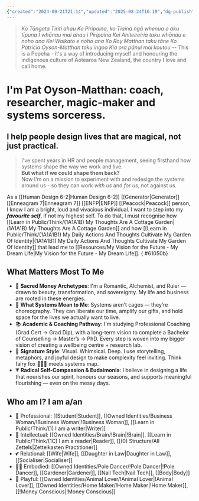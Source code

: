 ```yaml
---
{"created":"2024-09-21T21:14","updated":"2025-08-24T16:19","dg-publish":true,"noteIcon":"butterfly","title":"Who I Am","aliases":["Who Am I","Who I Am","My Identities"],"dg-path":"Pat Oyson-Matthan.md","permalink":"/pat-oyson-matthan/","dgPassFrontmatter":true}
---
```



>_Ko Tāngata Tiriti ahau 
>Ko Piripaina, ko Tiaina ngā whenua o aku tīpuna 
>I whānau mai ahau i Piripaina
>Kei Ahiteireiria taku whānau e noho ana 
>Kei Waikato e noho ana 
>Ko Roy Matthan taku tāne 
>Ko Patricia Oyson-Matthan toku ingoa
>Kia ora pānui mai koutou_
>-- This is a Pepeha - it's a way of introducing myself and honouring the indigenous culture of Aotearoa New Zealand, the country I love and call home.

# I'm Pat Oyson-Matthan: coach, researcher, magic-maker and systems sorceress. 
## I help people design lives that are magical, not just practical.

> I've spent years in HR and people management, seeing firsthand how systems shape the way we work and live.  
> **But what if we could shape them back?**  
> Now I'm on a mission to experiment with and redesign the systems around us - so they can work _with us_ and _for us_, not against us. 

As a [[Human Design 6-2\|Human Design 6-2]] [[Generator\|Generator]] [[Enneagram 7\|Enneagram 7]] [[ENFP\|ENFP]] [[Peacock\|Peacock]] person, I know I am a bright, loud and vivacious individual. I want to step into my ***favourite self***, if not my highest self. To do that, I must recognise how [[Learn in Public/Think/(1A1A1B) My Thoughts Are A Cottage Garden\|(1A1A1B) My Thoughts Are A Cottage Garden]] and how [[Learn in Public/Think/(1A1A1B1) My Daily Actions And Thoughts Cultivate My Garden Of Identity\|(1A1A1B1) My Daily Actions And Thoughts Cultivate My Garden Of Identity]] that lead me to [[Resources/My Vision for the Future - My Dream Life\|My Vision for the Future - My Dream Life]]. 
{ #61050b}


## What Matters Most To Me

- 💫 **Sacred Money Archetypes**: I'm a Romantic, Alchemist, and Ruler — drawn to beauty, transformation, and sovereignty. My life and business are rooted in these energies.
- 🔧 **What Systems Mean to Me**: Systems aren’t cages — they’re choreography. They can liberate our time, amplify our gifts, and hold space for the lives we actually want to live.
- 📚 **Academic & Coaching Pathway**: I'm studying Professional Coaching (Grad Cert → Grad Dip), with a long-term vision to complete a Bachelor of Counselling → Master’s → PhD. Every step is woven into my bigger vision of creating a wellbeing centre + research lab.
- 🎨 **Signature Style**: Visual. Whimsical. Deep. I use storytelling, metaphors, and joyful design to make complexity feel inviting. Think fairy fox 🦊🦋✨ meets systems map.
- 💗 **Radical Self-Compassion & Eudaimonia**: I believe in designing a life that nourishes our spirit, honours our seasons, and supports meaningful flourishing — even on the messy days.

## Who am I? I am a/an

- 💼 Professional: [[Student\|Student]], [[Owned Identities/Business Woman/!Business Woman\|!Business Woman]], [[Learn in Public/Think/(1) I am a writer\|Writer]]
- 🧠 Intellectual: [[Owned Identities/Brain/!Brain\|!Brain]], [[Learn in Public/Think/(1C) I am a reader\|Reader]], [[(0) Structure/All Zettels\|Zettelkasten Practitioner]]
- 💕 Relational: [[Wife\|Wife]], [[Daughter in Law\|Daughter in Law]], [[Socialiser\|Socialiser]]
- 🧘‍♀️ Embodied: [[Owned Identities/Pole Dancer/!Pole Dancer\|!Pole Dancer]], [[Gardener\|Gardener]], [[Nail Tech\|Nail Tech]], [[Body\|Body]]
- 🐾 Playful: [[Owned Identities/Animal Lover/!Animal Lover\|!Animal Lover]], [[Owned Identities/Home Maker/!Home Maker\|!Home Maker]], [[!Money Conscious\|!Money Conscious]]